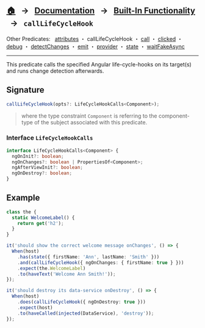 ## [🏠][home] &nbsp; → &nbsp; **[Documentation][docs]** &nbsp; → &nbsp; [Built-In Functionality][index] &nbsp; → &nbsp; `callLifeCycleHook`

[home]: ../README.md
[index]: ../built-in.md
[docs]: ../overview.md
[attributes]: ./attributes.md
[calllifecyclehook]: ./call-life-cycle-hook.md
[call]: ./call.md
[clicked]: ./clicked.md
[debug]: ./debug.md
[detectchanges]: ./detect-changes.md
[emit]: ./emit.md
[provider]: ./provider.md
[state]: ./state.md
[waitfakeasync]: ./wait-fake-async.md

Other Predicates: &nbsp; [attributes] ・ callLifeCycleHook ・ [call] ・ [clicked] ・ [debug] ・ [detectChanges] ・ [emit] ・ [provider] ・ [state] ・ [waitFakeAsync]

---

This predicate calls the specified Angular life-cycle-hooks on its target(s) and runs change detection afterwards.

## Signature

```ts
callLifeCycleHook(opts?: LifeCycleHookCalls<Component>);
```

> where the type constraint `Component` is referring to the component-type of the subject associated with this predicate.

### Interface `LifeCycleHookCalls`

```ts
interface LifeCycleHookCalls<Component> {
  ngOnInit?: boolean;
  ngOnChanges?: boolean | PropertiesOf<Component>;
  ngAfterViewInit?: boolean;
  ngOnDestroy?: boolean;
}
```

## Example

```ts
class the {
  static WelcomeLabel() {
    return get('h2');
  }
}

it('should show the correct welcome message onChanges', () => {
  When(host)
    .has(state({ firstName: 'Ann', lastName: 'Smith' }))
    .and(callLifeCycleHook({ ngOnChanges: { firstName: true } }))
    .expect(the.WelcomeLabel)
    .to(haveText('Welcome Ann Smith!'));
});

it('should destroy its data-service onDestroy', () => {
  When(host)
    .does(callLifeCycleHook({ ngOnDestroy: true }))
    .expect(host)
    .to(haveCalled(injected(DataService), 'destroy'));
});
```
